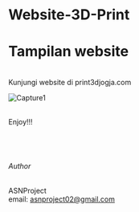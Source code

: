 # Website-3D-Print

# Tampilan website 
<br/>
Kunjungi website di print3djogja.com

![Capture1](https://user-images.githubusercontent.com/49858542/123814128-a62b4800-d91f-11eb-9aff-8486a95534b9.JPG)

<br />
Enjoy!!!
<br />
<br />
<br />
<br />

###### Author

ASNProject<br />
email: asnproject02@gmail.com
